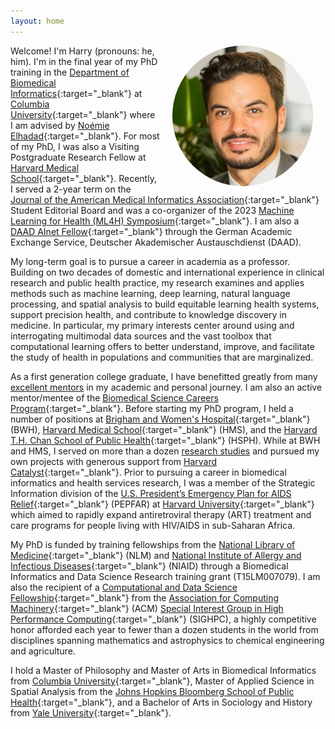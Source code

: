 ```yaml
---
layout: home
---
```

<style>
.avatar {
  vertical-align: middle;
  horizontal-align: middle;
  width: 225px;
  height: 225px;
  border-radius: 50%;
}
</style>

<img style="float:right" src="/assets/img/bright_office.jpeg" height="225" hspace="20" alt="Avatar" class="avatar"/>

Welcome! I'm Harry (pronouns: he, him). I'm in the final year of my PhD training in the [Department of Biomedical Informatics](https://www.dbmi.columbia.edu/){:target="_blank"} at [Columbia University](https://www.columbia.edu/){:target="_blank"} where I am advised by [Noémie Elhadad](https://www.dbmi.columbia.edu/profil/noemie-elhadad/){:target="_blank"}. For most of my PhD, I was also a Visiting Postgraduate Research Fellow at [Harvard Medical School](https://hms.harvard.edu/){:target="_blank"}. Recently, I served a 2-year term on the [Journal of the American Medical Informatics Association](https://academic.oup.com/jamia){:target="_blank"} Student Editorial Board and was a co-organizer of the 2023 [Machine Learning for Health (ML4H) Symposium](https://ml4health.github.io/2023/){:target="_blank"}. I am also a [DAAD AInet Fellow](https://www.daad.de/en/the-daad/postdocnet/details-and-application/){:target="_blank"} through the German Academic Exchange Service, Deutscher Akademischer Austauschdienst (DAAD).

My long-term goal is to pursue a career in academia as a professor. Building on two decades of domestic and international experience in clinical research and public health practice, my research examines and applies methods such as machine learning, deep learning, natural language processing, and spatial analysis to build equitable learning health systems, support precision health, and contribute to knowledge discovery in medicine. In particular, my primary interests center around using and interrogating multimodal data sources and the vast toolbox that computational learning offers to better understand, improve, and facilitate the study of health in populations and communities that are marginalized.

As a first generation college graduate, I have benefitted greatly from many [excellent mentors](/mentors) in my academic and personal journey. I am also an active mentor/mentee of the [Biomedical Science Careers Program](https://www.bscp.org/){:target="_blank"}. Before starting my PhD program, I held a number of positions at [Brigham and Women's Hospital](https://www.brighamandwomens.org){:target="_blank"} (BWH), [Harvard Medical School](https://hms.harvard.edu/){:target="_blank"} (HMS), and the [Harvard T.H. Chan School of Public Health](https://www.hsph.harvard.edu/){:target="_blank"} (HSPH). While at BWH and HMS, I served on more than a dozen [research studies](/projects) and pursued my own projects with generous support from [Harvard Catalyst](https://catalyst.harvard.edu/){:target="_blank"}. Prior to pursuing a career in biomedical informatics and health services research, I was a member of the Strategic Information division of the [U.S. President’s Emergency Plan for AIDS Relief](https://www.state.gov/pepfar/){:target="_blank"} (PEPFAR) at [Harvard University](https://www.harvard.edu/){:target="_blank"} which aimed to rapidly expand antiretroviral therapy (ART) treatment and care programs for people living with HIV/AIDS in sub-Saharan Africa.       

My PhD is funded by training fellowships from the [National Library of Medicine](https://www.nlm.nih.gov/){:target="_blank"} (NLM) and [National Institute of Allergy and Infectious Diseases](https://www.niaid.nih.gov/){:target="_blank"} (NIAID) through a Biomedical Informatics and Data Science Research training grant (T15LM007079). I am also the recipient of a [Computational and Data Science Fellowship](https://www.sighpc.org/for-your-career/fellowships/2021-fellowship-winners){:target="_blank"} from the [Association for Computing Machinery](https://www.acm.org/){:target="_blank"} (ACM) [Special Interest Group in High Performance Computing](https://www.sighpc.org/home){:target="_blank"} (SIGHPC), a highly competitive honor afforded each year to fewer than a dozen students in the world from disciplines spanning mathematics and astrophysics to chemical engineering and agriculture. 

I hold a Master of Philosophy and Master of Arts in Biomedical Informatics from [Columbia University](https://www.columbia.edu/){:target="_blank"}, Master of Applied Science in Spatial Analysis from the [Johns Hopkins Bloomberg School of Public Health](https://publichealth.jhu.edu){:target="_blank"}, and a Bachelor of Arts in Sociology and History from [Yale University](https://www.yale.edu/){:target="_blank"}.